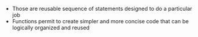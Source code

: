 - Those are reusable sequence of statements designed to do a particular job
- Functions permit to create simpler and more concise code that can be logically organized and reused